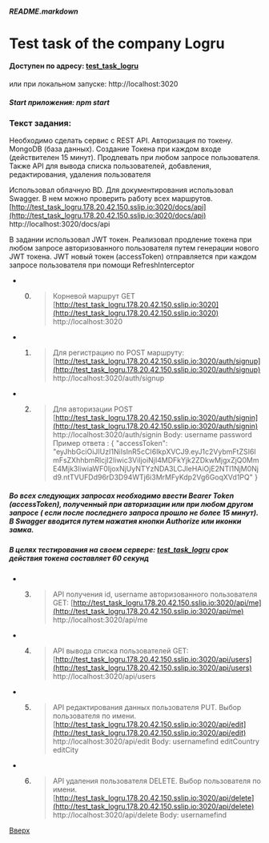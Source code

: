 <a id="anchor"></a>
##### README.markdown

Test task of the company Logru
=============

#### Доступен по адресу: [test_task_logru](http://test_task_logru.178.20.42.150.sslip.io:3020)
или при локальном запуске: http://localhost:3020

##### Start приложения: npm start

### **Текст задания:**
Необходимо сделать сервис с REST API.
Авторизация по токену. MongoDB (база данных). Создание Токена при каждом входе (действителен 15 минут). Продлевать при любом запросе пользователя.
Также API для вывода списка пользователей, добавления, редактирования, удаления пользователя

Использовал облачную BD.
Для документирования использовал Swagger.  В нем можно проверить работу всех маршрутов.
[http://test_task_logru.178.20.42.150.sslip.io:3020/docs/api](http://test_task_logru.178.20.42.150.sslip.io:3020/docs/api)
http://localhost:3020/docs/api

В задании использовал JWT токен. Реализовал продление токена при любом запросе авторизованного пользователя путем генерации нового JWT токена. JWT новый  токен (accessToken) отправляется при каждом запросе пользователя  при помощи RefreshInterceptor

* 0. > Корневой маршрут GET
[http://test_task_logru.178.20.42.150.sslip.io:3020](http://test_task_logru.178.20.42.150.sslip.io:3020)
 http://localhost:3020
* 1. >Для регистрацию по POST маршруту:
[http://test_task_logru.178.20.42.150.sslip.io:3020/auth/signup](http://test_task_logru.178.20.42.150.sslip.io:3020/auth/signup)
 http://localhost:3020/auth/signup
* 2. >Для авторизации POST 
[http://test_task_logru.178.20.42.150.sslip.io:3020/auth/signin](http://test_task_logru.178.20.42.150.sslip.io:3020/auth/signin)
http://localhost:3020/auth/signin
Body:
	username
	password
Пример ответа : 
{
  "accessToken": "eyJhbGciOiJIUzI1NiIsInR5cCI6IkpXVCJ9.eyJ1c2VybmFtZSI6ImFsZXhhbmRlcjI2Iiwic3ViIjoiNjI4MDFkYjk2ZDkwMjgxZjQ0MmE4Mjk3IiwiaWF0IjoxNjUyNTYzNDA3LCJleHAiOjE2NTI1NjM0Njd9.ntTVUFDd96rD3D94WTj6i3MrMFyKdp2Vg6GoqXVd1PQ"
}


##### *Во всех следующих запросах необходимо ввести Bearer Token (accessToken), полученный при авторизации или при любом другом запросе ( если после последнего запроса прошло не более 15 минут). В Swagger вводится путем нажатия кнопки Authorize  или иконки замка.*

##### *В целях тестирования на своем сервере: [test_task_logru](http://test_task_logru.178.20.42.150.sslip.io:3020) срок действия токена составляет 60 секунд*

* 3. > API получения id, username авторизованного пользователя GET:
[http://test_task_logru.178.20.42.150.sslip.io:3020/api/me](http://test_task_logru.178.20.42.150.sslip.io:3020/api/me)
http://localhost:3020/api/me 
* 4. >API вывода списка пользователей GET:
[http://test_task_logru.178.20.42.150.sslip.io:3020/api/users](http://test_task_logru.178.20.42.150.sslip.io:3020/api/users)
 http://localhost:3020/api/users

* 5. >API редактирования данных пользователя PUT.
Выбор пользователя по имени.
[http://test_task_logru.178.20.42.150.sslip.io:3020/api/edit](http://test_task_logru.178.20.42.150.sslip.io:3020/api/edit)
http://localhost:3020/api/edit
Body:
	usernamefind
	editCountry
  editCity

* 6. >API удаления пользователя DELETE.
Выбор пользователя по имени.
[http://test_task_logru.178.20.42.150.sslip.io:3020/api/delete](http://test_task_logru.178.20.42.150.sslip.io:3020/api/delete)
http://localhost:3020/api/delete
Body:
	usernamefind

[Вверх](#anchor)
